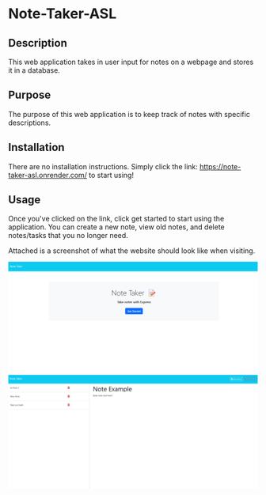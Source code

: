 # Note-Taker-ASL

## Description

This web application takes in user input for notes on a webpage and stores it in a database.

## Purpose

The purpose of this web application is to keep track of notes with specific descriptions.

## Installation

There are no installation instructions. Simply click the link: https://note-taker-asl.onrender.com/ to start using!

## Usage

Once you've clicked on the link, click get started to start using the application. You can create a new note, view old notes, and delete notes/tasks that you no longer need.

Attached is a screenshot of what the website should look like when visiting.

![Alt text](./public/assets/images/homepage.png?raw=true "Homepage")
![Alt text](./public/assets/images/notespage.png?raw=true "Notes page")